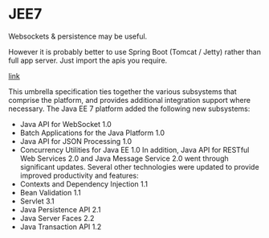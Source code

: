 # JEE7

Websockets & persistence may be useful.

However it is probably better to use Spring Boot (Tomcat / Jetty) rather than full app server. Just import the apis you require.

[link](https://dzone.com/refcardz/java-enterprise-edition-7)

This umbrella specification ties together the various subsystems that comprise the platform, and provides additional integration support where necessary. The Java EE 7 platform added the following new subsystems:
-	Java API for WebSocket 1.0
-	Batch Applications for the Java Platform 1.0
-	Java API for JSON Processing 1.0
-	Concurrency Utilities for Java EE 1.0
In addition, Java API for RESTful Web Services 2.0 and Java Message Service 2.0 went through significant updates. Several other technologies were updated to provide improved productivity and features:
-	Contexts and Dependency Injection 1.1
-	Bean Validation 1.1
-	Servlet 3.1
-	Java Persistence API 2.1
-	Java Server Faces 2.2
-	Java Transaction API 1.2
